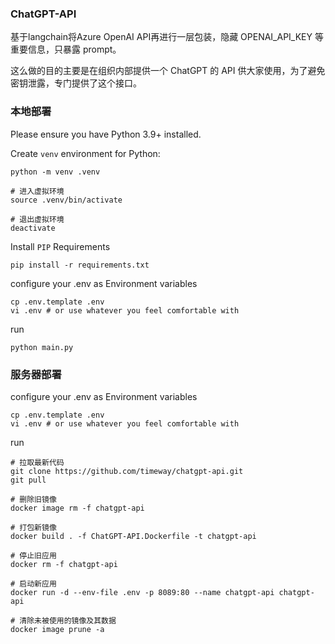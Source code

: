 ### ChatGPT-API

基于langchain将Azure OpenAI API再进行一层包装，隐藏 OPENAI_API_KEY 等重要信息，只暴露 prompt。

这么做的目的主要是在组织内部提供一个 ChatGPT 的 API 供大家使用，为了避免密钥泄露，专门提供了这个接口。

### 本地部署

Please ensure you have Python 3.9+ installed.

Create `venv` environment for Python:

```console
python -m venv .venv

# 进入虚拟环境
source .venv/bin/activate

# 退出虚拟环境
deactivate
```

Install `PIP` Requirements

```console
pip install -r requirements.txt
```

configure your .env as Environment variables

```
cp .env.template .env
vi .env # or use whatever you feel comfortable with
```

run

```console
python main.py
```

### 服务器部署

configure your .env as Environment variables

```
cp .env.template .env
vi .env # or use whatever you feel comfortable with
```

run

```
# 拉取最新代码
git clone https://github.com/timeway/chatgpt-api.git
git pull

# 删除旧镜像
docker image rm -f chatgpt-api

# 打包新镜像
docker build . -f ChatGPT-API.Dockerfile -t chatgpt-api

# 停止旧应用
docker rm -f chatgpt-api

# 启动新应用
docker run -d --env-file .env -p 8089:80 --name chatgpt-api chatgpt-api 

# 清除未被使用的镜像及其数据
docker image prune -a 

```